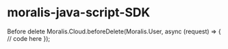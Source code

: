 # moralis-java-script-SDK
Before delete
Moralis.Cloud.beforeDelete(Moralis.User, async (request) => {
  // code here
});

